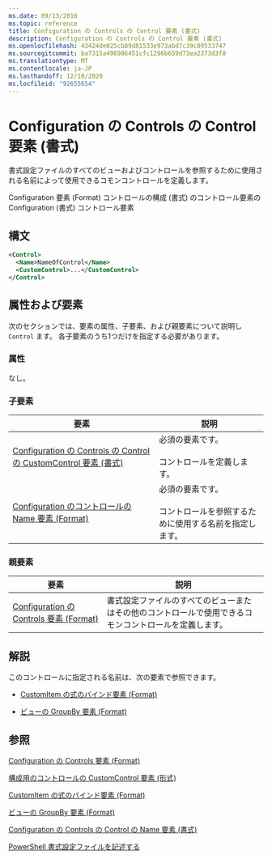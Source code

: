 ```yaml
---
ms.date: 09/13/2016
ms.topic: reference
title: Configuration の Controls の Control 要素 (書式)
description: Configuration の Controls の Control 要素 (書式)
ms.openlocfilehash: 43424de025cb89d81533e973abd7c39c09533747
ms.sourcegitcommit: ba7315a496986451cfc1296b659d73ea2373d3f0
ms.translationtype: MT
ms.contentlocale: ja-JP
ms.lasthandoff: 12/10/2020
ms.locfileid: "92655654"
---
```

# <a name="control-element-for-controls-for-configuration-format"></a>Configuration の Controls の Control 要素 (書式)

書式設定ファイルのすべてのビューおよびコントロールを参照するために使用される名前によって使用できるコモンコントロールを定義します。

Configuration 要素 (Format) コントロールの構成 (書式) のコントロール要素の Configuration (書式) コントロール要素

## <a name="syntax"></a>構文

```xml
<Control>
  <Name>NameOfControl</Name>
  <CustomControl>...</CustomControl>
</Control>
```

## <a name="attributes-and-elements"></a>属性および要素

次のセクションでは、要素の属性、子要素、および親要素について説明し `Control` ます。 各子要素のうち1つだけを指定する必要があります。

### <a name="attributes"></a>属性

なし。

### <a name="child-elements"></a>子要素

|要素|説明|
|-------------|-----------------|
|[Configuration の Controls の Control の CustomControl 要素 (書式)](./customcontrol-element-for-control-for-controls-for-configuration-format.md)|必須の要素です。<br /><br /> コントロールを定義します。|
|[Configuration のコントロールの Name 要素 (Format)](./name-element-for-control-for-controls-for-configuration-format.md)|必須の要素です。<br /><br /> コントロールを参照するために使用する名前を指定します。|

### <a name="parent-elements"></a>親要素

|要素|説明|
|-------------|-----------------|
|[Configuration の Controls 要素 (Format)](./controls-element-for-configuration-format.md)|書式設定ファイルのすべてのビューまたはその他のコントロールで使用できるコモンコントロールを定義します。|

## <a name="remarks"></a>解説

このコントロールに指定される名前は、次の要素で参照できます。

- [CustomItem の式のバインド要素 (Format)](./expressionbinding-element-for-customitem-for-controls-for-configuration-format.md)

- [ビューの GroupBy 要素 (Format)](./groupby-element-for-view-format.md)

## <a name="see-also"></a>参照

[Configuration の Controls 要素 (Format)](./controls-element-for-configuration-format.md)

[構成用のコントロールの CustomControl 要素 (形式)](./customcontrol-element-for-control-for-controls-for-configuration-format.md)

[CustomItem の式のバインド要素 (Format)](./expressionbinding-element-for-customitem-for-controls-for-configuration-format.md)

[ビューの GroupBy 要素 (Format)](./groupby-element-for-view-format.md)

[Configuration の Controls の Control の Name 要素 (書式)](./name-element-for-control-for-controls-for-configuration-format.md)

[PowerShell 書式設定ファイルを記述する](./writing-a-powershell-formatting-file.md)
